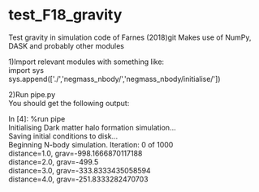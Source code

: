 # test_F18_gravity
Test gravity in simulation code of Farnes (2018)git
Makes use of NumPy, DASK and probably other modules

1)Import relevant modules with something like:  
import sys  
sys.append(['./','negmass_nbody/','negmass_nbody/initialise/'])

2)Run pipe.py  
  You should get the following output:  
    
In [4]: %run pipe  
Initialising Dark matter halo formation simulation...  
Saving initial conditions to disk...  
Beginning N-body simulation. Iteration: 0 of 1000  
distance=1.0, grav=-998.1666870117188  
distance=2.0, grav=-499.5  
distance=3.0, grav=-333.8333435058594  
distance=4.0, grav=-251.8333282470703  
